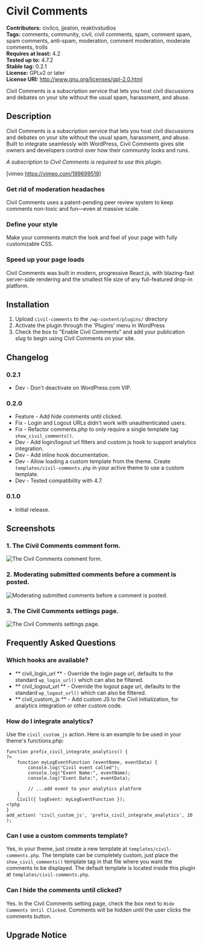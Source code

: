 # Civil Comments #
**Contributors:** civilco, jjeaton, reaktivstudios  
**Tags:** comments, community, civil, civil comments, spam, comment spam, spam comments, anti-spam, moderation, comment moderation, moderate comments, trolls  
**Requires at least:** 4.2  
**Tested up to:** 4.7.2  
**Stable tag:** 0.2.1  
**License:** GPLv2 or later  
**License URI:** http://www.gnu.org/licenses/gpl-2.0.html  

Civil Comments is a subscription service that lets you host civil discussions and debates on your site without the usual spam, harassment, and abuse.

## Description ##

Civil Comments is a subscription service that lets you host civil discussions and debates on your site without the usual spam, harassment, and abuse. Built to integrate seamlessly with WordPress, Civil Comments gives site owners and developers control over how their community looks and runs.

*A subscription to Civil Comments is required to use this plugin.*

[vimeo https://vimeo.com/199699519]

### Get rid of moderation headaches ###
Civil Comments uses a patent-pending peer review system to keep comments non-toxic and fun—even at massive scale.

### Define your style ###
Make your comments match the look and feel of your page with fully customizable CSS.

### Speed up your page loads ###
Civil Comments was built in modern, progressive React.js, with blazing-fast server-side rendering and the smallest file size of any full-featured drop-in platform.

## Installation ##

1. Upload `civil-comments` to the `/wp-content/plugins/` directory
1. Activate the plugin through the 'Plugins' menu in WordPress
1. Check the box to "Enable Civil Comments" and add your publication slug to begin using Civil Comments on your site.

## Changelog ##

### 0.2.1 ###
* Dev - Don't deactivate on WordPress.com VIP.

### 0.2.0 ###
* Feature - Add hide comments until clicked.
* Fix - Login and Logout URLs didn't work with unauthenticated users.
* Fix - Refactor comments.php to only require a single template tag `show_civil_comments()`.
* Dev - Add login/logout url filters and custom js hook to support analytics integration.
* Dev - Add inline hook documentation.
* Dev - Allow loading a custom template from the theme. Create `templates/civil-comments.php` in your active theme to use a custom template.
* Dev - Tested compatibility with 4.7.

### 0.1.0 ###
* Initial release.

## Screenshots ##

### 1. The Civil Comments comment form. ###
![The Civil Comments comment form.](http://ps.w.org/civil-comments/assets/screenshot-1.png)

### 2. Moderating submitted comments before a comment is posted. ###
![Moderating submitted comments before a comment is posted.](http://ps.w.org/civil-comments/assets/screenshot-2.png)

### 3. The Civil Comments settings page. ###
![The Civil Comments settings page.](http://ps.w.org/civil-comments/assets/screenshot-3.png)


## Frequently Asked Questions ##

### Which hooks are available? ###

* ** civil_login_url ** - Override the login page url, defaults to the standard `wp_login_url()` which can also be filtered.
* ** civil_logout_url ** - Override the logout page url, defaults to the standard `wp_logout_url()` which can also be filtered.
* ** civil_custom_js ** - Add custom JS to the Civil initialization, for analytics integration or other custom code.

### How do I integrate analytics? ###

Use the `civil_custom_js` action. Here is an example to be used in your theme's functions.php:

    function prefix_civil_integrate_analytics() {
    ?>
        function myLogEventFunction (eventName, eventData) {
            console.log("Civil event called");
            console.log("Event Name:", eventName);
            console.log("Event Data:", eventData);

            // ...add event to your analytics platform
        }
        Civil({ logEvent: myLogEventFunction });
    <?php
    }
    add_action( 'civil_custom_js', 'prefix_civil_integrate_analytics', 10 );

### Can I use a custom comments template? ###

Yes, in your theme, just create a new template at `templates/civil-comments.php`. The template can be completely custom, just place the `show_civil_comments()` template tag in that file where you want the comments to be displayed. The default template is located inside this plugin at `templates/civil-comments.php`.

### Can I hide the comments until clicked? ###

Yes. In the Civil Comments setting page, check the box next to `Hide Comments Until Clicked`. Comments will be hidden until the user clicks the comments button.

## Upgrade Notice ##
